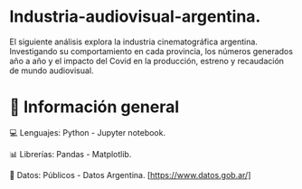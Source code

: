 # Industria-audiovisual-argentina.
El siguiente análisis explora la industria cinematográfica argentina. Investigando su comportamiento en cada provincia, los números generados año a año y el impacto del Covid en la producción, estreno y recaudación de mundo audiovisual. 
# :minidisc: Información general

:computer: Lenguajes: Python - Jupyter notebook.

:bar_chart: Librerías: Pandas - Matplotlib.

:file_folder: Datos: Públicos - Datos Argentina. [https://www.datos.gob.ar/]
